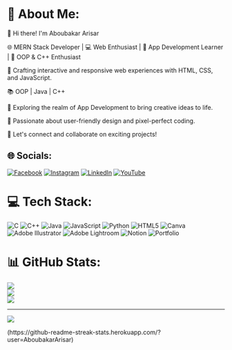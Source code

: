 # 💫 About Me:

👋 Hi there! I'm Aboubakar Arisar 

🌐 MERN Stack Developer | 💻 Web Enthusiast | 📱 App Development Learner | 🧪 OOP & C++ Enthusiast

🔨 Crafting interactive and responsive web experiences with HTML, CSS, and JavaScript.

📚 OOP | Java | C++

📱 Exploring the realm of App Development to bring creative ideas to life.

🚀 Passionate about user-friendly design and pixel-perfect coding.

🔗 Let's connect and collaborate on exciting projects!

## 🌐 Socials:

[![Facebook](https://img.shields.io/badge/Facebook-%231877F2.svg?logo=Facebook&logoColor=white)](https://facebook.com/https://www.facebook.com/profile.php?id=100079163640295&mibextid=ZbWKwL) [![Instagram](https://img.shields.io/badge/Instagram-%23E4405F.svg?logo=Instagram&logoColor=white)](https://instagram.com/https://instagram.com/aboubakarisar05?igshid=ZDdkNTZiNTM=) [![LinkedIn](https://img.shields.io/badge/LinkedIn-%230077B5.svg?logo=linkedin&logoColor=white)](https://linkedin.com/in/https://www.linkedin.com/in/aboubakar-arisar-825412264) [![YouTube](https://img.shields.io/badge/YouTube-%23FF0000.svg?logo=YouTube&logoColor=white)](https://youtube.com/@pindaricoders)

# 💻 Tech Stack:

![C](https://img.shields.io/badge/c-%2300599C.svg?style=for-the-badge&logo=c&logoColor=white) ![C++](https://img.shields.io/badge/c++-%2300599C.svg?style=for-the-badge&logo=c%2B%2B&logoColor=white) ![Java](https://img.shields.io/badge/java-%23ED8B00.svg?style=for-the-badge&logo=java&logoColor=white) ![JavaScript](https://img.shields.io/badge/javascript-%23323330.svg?style=for-the-badge&logo=javascript&logoColor=%23F7DF1E) ![Python](https://img.shields.io/badge/python-3670A0?style=for-the-badge&logo=python&logoColor=ffdd54) ![HTML5](https://img.shields.io/badge/html5-%23E34F26.svg?style=for-the-badge&logo=html5&logoColor=white) ![Canva](https://img.shields.io/badge/Canva-%2300C4CC.svg?style=for-the-badge&logo=Canva&logoColor=white) ![Adobe Illustrator](https://img.shields.io/badge/adobeillustrator-%23FF9A00.svg?style=for-the-badge&logo=adobeillustrator&logoColor=white) ![Adobe Lightroom](https://img.shields.io/badge/Adobe%20Lightroom-31A8FF.svg?style=for-the-badge&logo=Adobe%20Lightroom&logoColor=white) ![Notion](https://img.shields.io/badge/Notion-%23000000.svg?style=for-the-badge&logo=notion&logoColor=white) ![Portfolio](https://img.shields.io/badge/Portfolio-%23000000.svg?style=for-the-badge&logo=firefox&logoColor=#FF7139)

# 📊 GitHub Stats:

![](https://github-readme-stats.vercel.app/api?username=AboubakarArisar&theme=dark&hide_border=false&include_all_commits=false&count_private=false)<br/>
![](https://github-readme-streak-stats.herokuapp.com/?user=AboubakarArisar&theme=dark&hide_border=false)<br/>
![](https://github-readme-stats.vercel.app/api/top-langs/?username=AboubakarArisar&theme=dark&hide_border=false&include_all_commits=false&count_private=false&layout=compact)

---

[![](https://visitcount.itsvg.in/api?id=AboubakarArisar&icon=0&color=0)](https://visitcount.itsvg.in)

<p>(https://github-readme-streak-stats.herokuapp.com/?user=AboubakarArisar)</p>

<!-- Proudly created with GPRM ( https://gprm.itsvg.in ) -->
